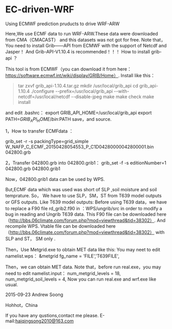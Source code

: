 # EC-driven-WRF
Using ECMWF prediction pruducts to drive WRF-ARW

Here,We use ECMF data to run WRF-ARW.These data were downloaded from CMA（CMACAST） and this datasets was not got for free.
Note that，You need to install Grib——API from ECMWF with the support of Netcdf and Jasper！
And Grib-API-V1.10.4 is recommended！！！
How to install grib-api ？

This tool is from ECMWF（you can download it from here：https://software.ecmwf.int/wiki/display/GRIB/Home）.
Install like this：
  > tar zxvf grib_api-1.10.4.tar.gz
  > mkdir /usr/local/grib_api
  > cd grib_api-1.10.4
  > ./configure --prefix=/usr/local/grib_api --with-netcdf=/usr/local/netcdf --disable-jpeg
  > make
  > make check
  > make install

and edit .bashrc：
export GRIB_API_HOME=/usr/local/grib_api
export PATH=$GRIB_API_HOME/bin:$PATH
save，and source.


1，How to transfer ECMFdata ：

grib_set -r -s packingType=grid_simple W_NAFP_C_ECMF_20150428054553_P_C1D04280000042800001.bin 042800.grb


2，Transfer 042800.grb into 042800.grib1：
grib_set -f -s editionNumber=1 042800.grb 042800.grib1

Now，042800.grib1 data can be used by WPS.

But,ECMF data which was used was short of SLP ,soil moisture and soil temprature. So， We have to use  SLP，SM，ST from T639 model 
outputs or GFS outputs.
Like T639 model outputs:
Before using T639 data，we have to replace a F90 file rd_grib2.f90 in ：WPS/ungrib/src in order to modify a bug in reading and Ungrib T639 data. 
This F90 file can be downloaded here（http://bbs.06climate.com/forum.php?mod=viewthread&tid=38302）.
And recompile WPS.
Vtable file can be downloaded here（http://bbs.06climate.com/forum.php?mod=viewthread&tid=38302） with SLP and ST， SM only .

Then，Use Metgrid.exe to obtain MET data like this:
 You may neet to edit namelist.wps：
 &metgrid
fg_name = 'FILE','T639FILE',

Then，we can obtain MET data.
Note that，before run real.exe，you may need to edit namelist.input：
num_metgrid_levels                  = 18,
num_metgrid_soil_levels             = 4,
Now you can run real.exe and wrf.exe like usual.

2015-09-23
Andrew Soong

Hohhot，China

If you have any qustions,contact me please.
E-mail:haiqingsong2010@163.com






